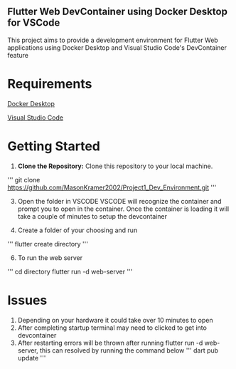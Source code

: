## Flutter Web DevContainer using Docker Desktop for VSCode
This project aims to provide a development environment for Flutter Web applications using Docker Desktop and Visual Studio Code's DevContainer feature

# Requirements
[Docker Desktop](https://www.docker.com/products/docker-desktop/)

[Visual Studio Code](https://code.visualstudio.com/download)

# Getting Started
1. **Clone the Repository:** Clone this repository to your local machine.

'''
git clone https://github.com/MasonKramer2002/Project1_Dev_Environment.git
'''

3. Open the folder in VSCODE
VSCODE will recognize the container and prompt you to open in the container. Once the container is loading it will take a couple of minutes to setup the devcontainer

4. Create a folder of your choosing and run
   
'''
flutter create directory
'''

6. To run the web server

'''
cd directory
flutter run -d web-server
'''

# Issues
1. Depending on your hardware it could take over 10 minutes to open
2. After completing startup terminal may need to clicked to get into devcontainer
3. After restarting errors will be thrown after running flutter run -d web-server, this can resolved by running the command below
'''
dart pub update
'''
